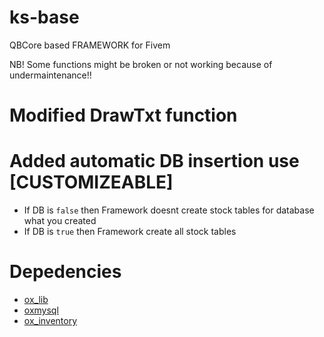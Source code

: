 # ks-base
QBCore based FRAMEWORK for Fivem

NB! Some functions might be broken or not working because of undermaintenance!!


# Modified DrawTxt function

# Added automatic DB insertion use [CUSTOMIZEABLE]

* If DB is `false` then Framework doesnt create  stock tables for database what you created
* If DB is `true` then Framework create all stock tables


# Depedencies

* [ox_lib](https://github.com/overextended/ox_lib)
* [oxmysql](https://github.com/overextended/oxmysql)
* [ox_inventory](https://github.com/overextended/ox_inventory)



